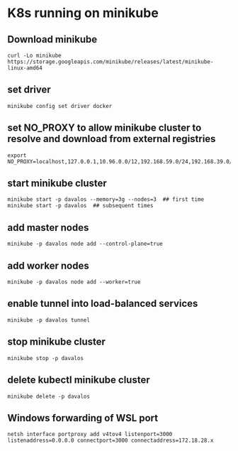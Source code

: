 # K8s running on minikube

## Download minikube
```
curl -Lo minikube https://storage.googleapis.com/minikube/releases/latest/minikube-linux-amd64
```

## set driver
```
minikube config set driver docker
```

## set NO_PROXY to allow minikube cluster to resolve and download from external registries
```
export NO_PROXY=localhost,127.0.0.1,10.96.0.0/12,192.168.59.0/24,192.168.39.0/24
```

## start minikube cluster
```
minikube start -p davalos --memory=3g --nodes=3  ## first time
minikube start -p davalos  ## subsequent times
```

## add master nodes
```
minikube -p davalos node add --control-plane=true
```

## add worker nodes
```
minikube -p davalos node add --worker=true
```

## enable tunnel into load-balanced services
```
minikube -p davalos tunnel
```

## stop minikube cluster
```
minikube stop -p davalos
```

## delete kubectl minikube cluster
```
minikube delete -p davalos
```

## Windows forwarding of WSL port
```
netsh interface portproxy add v4tov4 listenport=3000 listenaddress=0.0.0.0 connectport=3000 connectaddress=172.18.28.x
```
